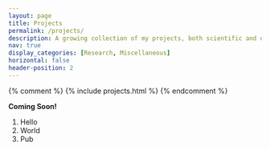 ```yaml
---
layout: page
title: Projects
permalink: /projects/
description: A growing collection of my projects, both scientific and otherwise.
nav: true
display_categories: [Research, Miscellaneous]
horizontal: false
header-position: 2
---
```

{% comment %} 
{% include projects.html %}
{% endcomment %}

**Coming Soon!**


1. Hello
2. World
3. Pub
